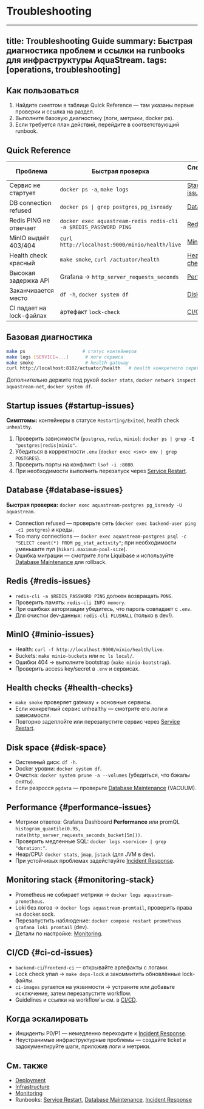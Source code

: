 # Troubleshooting

---
title: Troubleshooting Guide
summary: Быстрая диагностика проблем и ссылки на runbooks для инфраструктуры AquaStream.
tags: [operations, troubleshooting]
---

## Как пользоваться

1. Найдите симптом в таблице Quick Reference — там указаны первые проверки и ссылка на раздел.
2. Выполните базовую диагностику (логи, метрики, docker ps).
3. Если требуется план действий, перейдите в соответствующий runbook.

## Quick Reference

| Проблема | Быстрая проверка | Следующий шаг |
|----------|-----------------|---------------|
| Сервис не стартует | `docker ps -a`, `make logs` | [Startup issues](#startup-issues) |
| DB connection refused | `docker ps \| grep postgres`, `pg_isready` | [Database](#database-issues) |
| Redis PING не отвечает | `docker exec aquastream-redis redis-cli -a $REDIS_PASSWORD PING` | [Redis](#redis-issues) |
| MinIO выдаёт 403/404 | `curl http://localhost:9000/minio/health/live` | [MinIO](#minio-issues) |
| Health check красный | `make smoke`, `curl /actuator/health` | [Health checks](#health-checks) |
| Высокая задержка API | Grafana → `http_server_requests_seconds` | [Performance](#performance-issues) |
| Заканчивается место | `df -h`, `docker system df` | [Disk space](#disk-space) |
| CI падает на lock-файлах | артефакт `lock-check` | [CI/CD](#ci-cd-issues) |

## Базовая диагностика

```bash
make ps                     # статус контейнеров
make logs [SERVICE=...]      # логи сервиса
make smoke                   # health gateway
curl http://localhost:8102/actuator/health   # health конкретного сервиса
```

Дополнительно держите под рукой `docker stats`, `docker network inspect aquastream-net`, `docker system df`.

## Startup issues {#startup-issues}

**Симптомы:** контейнеры в статусе `Restarting/Exited`, health check `unhealthy`.

1. Проверить зависимости (`postgres`, `redis`, `minio`): `docker ps | grep -E "postgres|redis|minio"`.
2. Убедиться в корректности `.env` (`docker exec <svc> env | grep POSTGRES`).
3. Проверить порты на конфликт: `lsof -i :8080`.
4. При необходимости выполнить перезапуск через [Service Restart](runbooks/service-restart.md).

## Database {#database-issues}

**Быстрая проверка:** `docker exec aquastream-postgres pg_isready -U aquastream`.

- Connection refused — проверьте сеть (`docker exec backend-user ping -c1 postgres`) и креды.
- Too many connections — `docker exec aquastream-postgres psql -c "SELECT count(*) FROM pg_stat_activity"`; при необходимости уменьшите пул (`hikari.maximum-pool-size`).
- Ошибка миграции — смотрите логи Liquibase и используйте [Database Maintenance](runbooks/database-maintenance.md) для rollback.

## Redis {#redis-issues}

- `redis-cli -a $REDIS_PASSWORD PING` должен возвращать `PONG`.
- Проверить память: `redis-cli INFO memory`.
- При ошибках авторизации убедитесь, что пароль совпадает с `.env`.
- Для очистки dev-данных: `redis-cli FLUSHALL` (только в dev!).

## MinIO {#minio-issues}

- Health: `curl -f http://localhost:9000/minio/health/live`.
- Buckets: `make minio-buckets` или `mc ls local/`.
- Ошибки 404 → выполните bootstrap (`make minio-bootstrap`).
- Проверить access key/secret в `.env` и сервисах.

## Health checks {#health-checks}

- `make smoke` проверяет gateway + основные сервисы.
- Если конкретный сервис unhealthy — смотрите его логи и зависимости.
- Повторно задеплойте или перезапустите сервис через [Service Restart](runbooks/service-restart.md).

## Disk space {#disk-space}

- Системный диск: `df -h`.
- Docker уровни: `docker system df`.
- Очистка: `docker system prune -a --volumes` (убедиться, что бэкапы сняты).
- Если разросся `pgdata` — проверьте [Database Maintenance](runbooks/database-maintenance.md) (VACUUM).

## Performance {#performance-issues}

- Метрики ответов: Grafana Dashboard **Performance** или promQL `histogram_quantile(0.95, rate(http_server_requests_seconds_bucket[5m]))`.
- Проверить медленные SQL: `docker logs <service> | grep "duration:"`.
- Heap/CPU: `docker stats`, `jmap`, `jstack` (для JVM в dev).
- При устойчивых проблемах задействуйте [Incident Response](runbooks/incident-response.md).

## Monitoring stack {#monitoring-stack}

<a id="prometheus-issues"></a>
<a id="loki-issues"></a>

- Prometheus не собирает метрики → `docker logs aquastream-prometheus`.
- Loki без логов → `docker logs aquastream-promtail`, проверить права на docker.sock.
- Перезапустить наблюдение: `docker compose restart prometheus grafana loki promtail` (dev).
- Детали по настройке: [Monitoring](monitoring.md).

## CI/CD {#ci-cd-issues}

- `backend-ci`/`frontend-ci` — открывайте артефакты с логами.
- Lock check упал → `make deps-lock` и закоммитить обновлённые lock-файлы.
- `ci-images` ругается на уязвимости → устраните или добавьте исключение, затем перезапустите workflow.
- Guidelines и ссылки на workflow'ы см. в [CI/CD](ci-cd.md).

## Когда эскалировать

- Инциденты P0/P1 — немедленно переходите к [Incident Response](runbooks/incident-response.md).
- Неустранимые инфраструктурные проблемы — создайте ticket и задокументируйте шаги, приложив логи и метрики.

## См. также

- [Deployment](deployment.md)
- [Infrastructure](infrastructure.md)
- [Monitoring](monitoring.md)
- Runbooks: [Service Restart](runbooks/service-restart.md), [Database Maintenance](runbooks/database-maintenance.md), [Incident Response](runbooks/incident-response.md)
